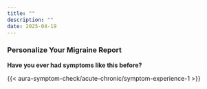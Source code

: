 ```yaml
---
title: ""
description: ""
date: 2025-04-19
---
```


### Personalize Your Migraine Report

**Have you ever had symptoms like this before?**
            

<link rel="stylesheet" href="/css/symptom-check.css">



{{< aura-symptom-check/acute-chronic/symptom-experience-1 >}}

<script src="/js/aura-symptom-check/acute-chronic/symptom-experience.js"></script>

